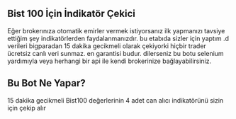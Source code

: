 ## Bist 100 İçin İndikatör Çekici
Eğer brokerınıza otomatik emirler vermek istiyorsanız ilk yapmanızı tavsiye ettiğim şey indikatörlerden faydalanmanızdır. bu etabıda sizler için yaptım .d
verileri bigparadan 15 dakika gecikmeli olarak çekiyorki hiçbir trader ücretsiz canlı veri sunmaz. en garantisi budur. dilerseniz bu botu selenium yardımıyla veya herhangi bir api ile kendi brokerinize bağlayabilirsiniz.

## Bu Bot Ne Yapar?
15 dakika gecikmeli Bist100 değerlerinin 4 adet can alıcı indikatörünü sizin için çekip alır
